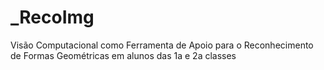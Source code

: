# _RecoImg
  Visão Computacional como Ferramenta de Apoio para o Reconhecimento de Formas Geométricas em alunos das 1a e 2a classes
